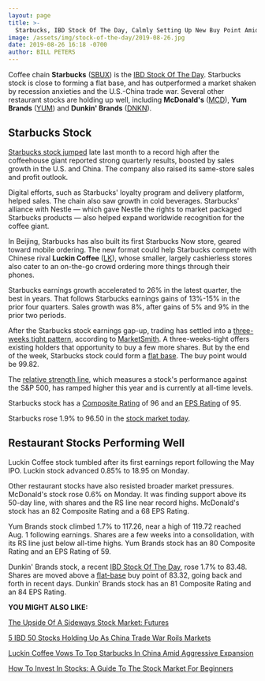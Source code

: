 ```yaml
---
layout: page
title: >-
  Starbucks, IBD Stock Of The Day, Calmly Setting Up New Buy Point Amid Stock Market Jitters
image: /assets/img/stock-of-the-day/2019-08-26.jpg
date: 2019-08-26 16:18 -0700
author: BILL PETERS
---
```







Coffee chain **Starbucks** ([SBUX](https://research.investors.com/quote.aspx?symbol=SBUX)) is the [IBD Stock Of The Day](https://www.investors.com/research/ibd-stock-of-the-day/). Starbucks stock is close to forming a flat base, and has outperformed a market shaken by recession anxieties and the U.S.-China trade war. Several other restaurant stocks are holding up well, including **McDonald's** ([MCD](https://research.investors.com/quote.aspx?symbol=MCD)), **Yum Brands** ([YUM](https://research.investors.com/quote.aspx?symbol=YUM)) and **Dunkin' Brands** ([DNKN](https://research.investors.com/quote.aspx?symbol=DNKN)).




Starbucks Stock
---------------


[Starbucks stock jumped](https://www.investors.com/news/starbucks-earnings-q319-due-starbucks-stock/) late last month to a record high after the coffeehouse giant reported strong quarterly results, boosted by sales growth in the U.S. and China. The company also raised its same-store sales and profit outlook.


Digital efforts, such as Starbucks' loyalty program and delivery platform, helped sales. The chain also saw growth in cold beverages. Starbucks' alliance with Nestle — which gave Nestle the rights to market packaged Starbucks products — also helped expand worldwide recognition for the coffee giant.


In Beijing, Starbucks has also built its first Starbucks Now store, geared toward mobile ordering. The new format could help Starbucks compete with Chinese rival **Luckin Coffee** ([LK](https://research.investors.com/quote.aspx?symbol=LK)), whose smaller, largely cashierless stores also cater to an on-the-go crowd ordering more things through their phones.


Starbucks earnings growth accelerated to 26% in the latest quarter, the best in years. That follows Starbucks earnings gains of 13%-15% in the prior four quarters. Sales growth was 8%, after gains of 5% and 9% in the prior two periods.


After the Starbucks stock earnings gap-up, trading has settled into a [three-weeks tight pattern](https://www.investors.com/how-to-invest/investors-corner/how-the-3-weeks-tight-pattern-gives-you-an-extra-buy-point/), according to [MarketSmith](https://www.investors.com/product/marketsmith/?artProdLink=MarketSmith). A three-weeks-tight offers existing holders that opportunity to buy a few more shares. But by the end of the week, Starbucks stock could form a [flat base](https://www.investors.com/ibd-university/how-to-buy/common-patterns-3/). The buy point would be 99.82.


The [relative strength line](https://www.investors.com/how-to-invest/investors-corner/a-stock-breakout-specialty-tool-the-relative-strength-line/), which measures a stock's performance against the S&P 500, has ramped higher this year and is currently at all-time levels.


Starbucks stock has a [Composite Rating](https://www.investors.com/how-to-invest/investors-corner/how-to-research-growth-stocks/) of 96 and an [EPS Rating](https://www.investors.com/ibd-university/find-evaluate-stocks/exclusive-ratings/) of 95.


Starbucks rose 1.9% to 96.50 in the [stock market today](http://investors.com/stock-market-today).


Restaurant Stocks Performing Well
---------------------------------


Luckin Coffee stock tumbled after its first earnings report following the May IPO. Luckin stock advanced 0.85% to 18.95 on Monday.


Other restaurant stocks have also resisted broader market pressures. McDonald's stock rose 0.6% on Monday. It was finding support above its 50-day line, with shares and the RS line near record highs. McDonald's stock has an 82 Composite Rating and a 68 EPS Rating.


Yum Brands stock climbed 1.7% to 117.26, near a high of 119.72 reached Aug. 1 following earnings. Shares are a few weeks into a consolidation, with its RS line just below all-time highs. Yum Brands stock has an 80 Composite Rating and an EPS Rating of 59.


Dunkin' Brands stock, a recent [IBD Stock Of The Day](https://www.investors.com/research/ibd-stock-of-the-day/dunkin-brands-stock-buy-point/), rose 1.7% to 83.48. Shares are moved above a [flat-base](https://www.investors.com/how-to-invest/investors-corner/chart-patterns-flat-base-dull-trade-positive-action/) buy point of 83.32, going back and forth in recent days. Dunkin' Brands stock has an 81 Composite Rating and an 84 EPS Rating.


**YOU MIGHT ALSO LIKE:**


[The Upside Of A Sideways Stock Market: Futures](https://www.investors.com/market-trend/stock-market-today/dow-jones-futures-amd-apple-stock-market-rally-regain-china-trade-war-jnj-stock-opioid/)


[5 IBD 50 Stocks Holding Up As China Trade War Roils Markets](https://www.investors.com/research/visa-stock-universal-display-stock-comcast-stock-realpage-hexcel-china-trade-war-stock-market/)


[Luckin Coffee Vows To Top Starbucks In China Amid Aggressive Expansion](https://www.investors.com/news/luckin-coffee-earnings-report-luckin-coffee-stock-starbucks-rival/)


[How To Invest In Stocks: A Guide To The Stock Market For Beginners](https://www.investors.com/how-to-invest/how-to-invest-in-stocks-stock-market-for-beginners/)





